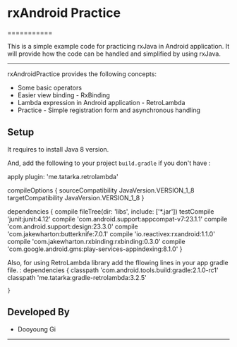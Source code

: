 # rxAndroid Practice

===========

This is a simple example code for practicing rxJava in Android application. It will provide how the code can be handled and simplified by using rxJava.

-----
rxAndroidPractice provides the following concepts:
* Some basic operators
* Easier view binding - RxBinding 
* Lambda expression in Android application - RetroLambda
* Practice - Simple registration form and asynchronous handling

Setup
-----
It requires to install Java 8 version.

And, add the following to your project `build.gradle` if you don't have :

apply plugin: 'me.tatarka.retrolambda'

compileOptions {
        sourceCompatibility JavaVersion.VERSION_1_8
        targetCompatibility JavaVersion.VERSION_1_8
    }

dependencies {
    compile fileTree(dir: 'libs', include: ['*.jar'])
    testCompile 'junit:junit:4.12'
    compile 'com.android.support:appcompat-v7:23.1.1'
    compile 'com.android.support:design:23.3.0'
    compile 'com.jakewharton:butterknife:7.0.1'
    compile 'io.reactivex:rxandroid:1.1.0'
    compile 'com.jakewharton.rxbinding:rxbinding:0.3.0'
    compile 'com.google.android.gms:play-services-appindexing:8.1.0'
}

Also, for using RetroLambda library add the fllowing lines in your app gradle file. :
    dependencies {
        classpath 'com.android.tools.build:gradle:2.1.0-rc1'
        classpath 'me.tatarka:gradle-retrolambda:3.2.5'

    }



Developed By
-----
* Dooyoung Gi

***
